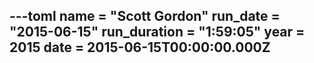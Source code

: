 ---toml
name = "Scott Gordon"
run_date = "2015-06-15"
run_duration = "1:59:05"
year = 2015
date = 2015-06-15T00:00:00.000Z
---



